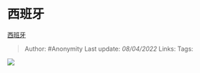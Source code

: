 # 西班牙
[西班牙](https://zhuanlan.zhihu.com/p/493568490)

> Author: #Anonymity 
> Last update: *08/04/2022* 
> Links:
> Tags: 

![](https://pic1.zhimg.com/v2-4649a256c258bd656e995b7c5e5002c8_b.jpg)

